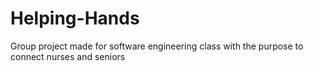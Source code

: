 # Helping-Hands
Group project made for software engineering class with the purpose to connect nurses and seniors
